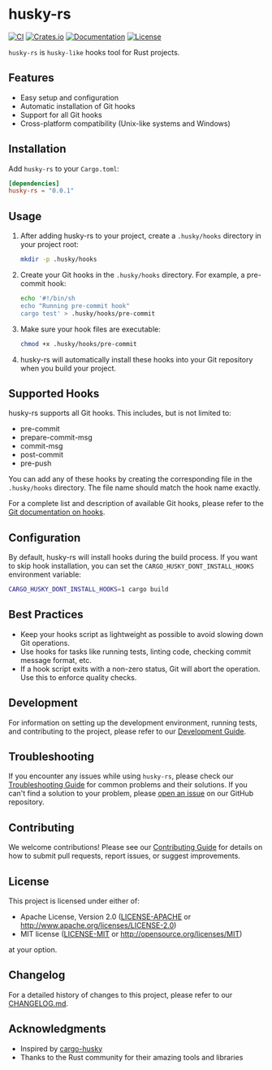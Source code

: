 # husky-rs

[![CI](https://github.com/pplmx/husky-rs/workflows/CI/badge.svg)](https://github.com/pplmx/husky-rs/actions)
[![Crates.io](https://img.shields.io/crates/v/husky-rs.svg)](https://crates.io/crates/husky-rs)
[![Documentation](https://docs.rs/husky-rs/badge.svg)](https://docs.rs/husky-rs)
[![License](https://img.shields.io/badge/license-MIT%2FApache--2.0-blue.svg)](README.md#license)

`husky-rs` is `husky-like` hooks tool for Rust projects.

## Features

- Easy setup and configuration
- Automatic installation of Git hooks
- Support for all Git hooks
- Cross-platform compatibility (Unix-like systems and Windows)

## Installation

Add `husky-rs` to your `Cargo.toml`:

```toml
[dependencies]
husky-rs = "0.0.1"
```

## Usage

1. After adding husky-rs to your project, create a `.husky/hooks` directory in your project root:

   ```sh
   mkdir -p .husky/hooks
   ```

2. Create your Git hooks in the `.husky/hooks` directory. For example, a pre-commit hook:

   ```sh
   echo '#!/bin/sh
   echo "Running pre-commit hook"
   cargo test' > .husky/hooks/pre-commit
   ```

3. Make sure your hook files are executable:

   ```sh
   chmod +x .husky/hooks/pre-commit
   ```

4. husky-rs will automatically install these hooks into your Git repository when you build your project.

## Supported Hooks

husky-rs supports all Git hooks. This includes, but is not limited to:

- pre-commit
- prepare-commit-msg
- commit-msg
- post-commit
- pre-push

You can add any of these hooks by creating the corresponding file in the `.husky/hooks` directory. The file name should match the hook name exactly.

For a complete list and description of available Git hooks, please refer to the [Git documentation on hooks](https://git-scm.com/docs/githooks).

## Configuration

By default, husky-rs will install hooks during the build process. If you want to skip hook installation, you can set the `CARGO_HUSKY_DONT_INSTALL_HOOKS` environment variable:

```sh
CARGO_HUSKY_DONT_INSTALL_HOOKS=1 cargo build
```

## Best Practices

- Keep your hooks script as lightweight as possible to avoid slowing down Git operations.
- Use hooks for tasks like running tests, linting code, checking commit message format, etc.
- If a hook script exits with a non-zero status, Git will abort the operation. Use this to enforce quality checks.

## Development

For information on setting up the development environment, running tests, and contributing to the project, please refer to our [Development Guide](docs/development.md).

## Troubleshooting

If you encounter any issues while using `husky-rs`, please check our [Troubleshooting Guide](docs/troubleshooting.md) for common problems and their solutions. If you can't find a solution to your problem, please [open an issue](https://github.com/pplmx/husky-rs/issues) on our GitHub repository.

## Contributing

We welcome contributions! Please see our [Contributing Guide](CONTRIBUTING.md) for details on how to submit pull requests, report issues, or suggest improvements.

## License

This project is licensed under either of:

- Apache License, Version 2.0 ([LICENSE-APACHE](LICENSE-APACHE) or http://www.apache.org/licenses/LICENSE-2.0)
- MIT license ([LICENSE-MIT](LICENSE-MIT) or http://opensource.org/licenses/MIT)

at your option.

## Changelog

For a detailed history of changes to this project, please refer to our [CHANGELOG.md](CHANGELOG.md).

## Acknowledgments

- Inspired by [cargo-husky](https://github.com/rhysd/cargo-husky)
- Thanks to the Rust community for their amazing tools and libraries
